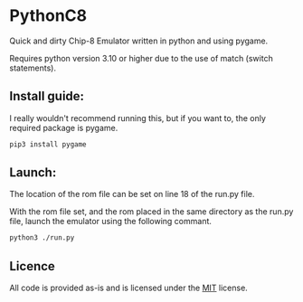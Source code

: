 # PythonC8
Quick and dirty Chip-8 Emulator written in python and using pygame.

Requires python version 3.10 or higher due to the use of match (switch statements).

## Install guide:
I really wouldn't recommend running this, but if you want to, the only required package is pygame.
```bash
pip3 install pygame
```

## Launch:
The location of the rom file can be set on line 18 of the run.py file.

With the rom file set, and the rom placed in the same directory as the run.py file, launch the emulator using the following commant.
```bash
python3 ./run.py
```

## Licence
All code is provided as-is and is licensed under the [MIT](https://choosealicense.com/licenses/mit/) license.
